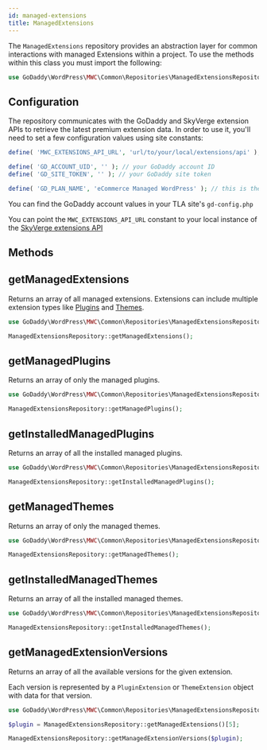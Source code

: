 ```yaml
---
id: managed-extensions
title: ManagedExtensions
---
```


The `ManagedExtensions` repository provides an abstraction layer for common interactions with managed Extensions within a project. To use the methods within this class you must import the following:

```php
use GoDaddy\WordPress\MWC\Common\Repositories\ManagedExtensionsRepository;
```

## Configuration

The repository communicates with the GoDaddy and SkyVerge extension APIs to retrieve the latest premium extension data. In order to use it, you'll need to set a few configuration values using site constants:

```php
define( 'MWC_EXTENSIONS_API_URL', 'url/to/your/local/extensions/api' );

define( 'GD_ACCOUNT_UID', '' ); // your GoDaddy account ID
define( 'GD_SITE_TOKEN', '' ); // your GoDaddy site token

define( 'GD_PLAN_NAME', 'eCommerce Managed WordPress' ); // this is the value currently required by the plugin
```
You can find the GoDaddy account values in your TLA site's `gd-config.php`

You can point the `MWC_EXTENSIONS_API_URL` constant to your local instance of the [SkyVerge extensions API](https://github.com/gdcorp-partners/skyverge-extensions-api)

## Methods

## getManagedExtensions

Returns an array of all managed extensions. Extensions can include multiple extension types like [Plugins](/components/extension#plugin) and [Themes](/components/extension#theme).

```php
use GoDaddy\WordPress\MWC\Common\Repositories\ManagedExtensionsRepository;

ManagedExtensionsRepository::getManagedExtensions();
```

## getManagedPlugins

Returns an array of only the managed plugins.

```php
use GoDaddy\WordPress\MWC\Common\Repositories\ManagedExtensionsRepository;

ManagedExtensionsRepository::getManagedPlugins();
```

## getInstalledManagedPlugins

Returns an array of all the installed managed plugins.

```php
use GoDaddy\WordPress\MWC\Common\Repositories\ManagedExtensionsRepository;

ManagedExtensionsRepository::getInstalledManagedPlugins();
```

## getManagedThemes

Returns an array of only the managed themes.

```php
use GoDaddy\WordPress\MWC\Common\Repositories\ManagedExtensionsRepository;

ManagedExtensionsRepository::getManagedThemes();
```

## getInstalledManagedThemes

Returns an array of all the installed managed themes.

```php
use GoDaddy\WordPress\MWC\Common\Repositories\ManagedExtensionsRepository;

ManagedExtensionsRepository::getInstalledManagedThemes();
```

## getManagedExtensionVersions

Returns an array of all the available versions for the given extension.

Each version is represented by a `PluginExtension` or `ThemeExtension` object with data for that version.

```php
use GoDaddy\WordPress\MWC\Common\Repositories\ManagedExtensionsRepository;

$plugin = ManagedExtensionsRepository::getManagedExtensions()[5];

ManagedExtensionsRepository::getManagedExtensionVersions($plugin);
```
